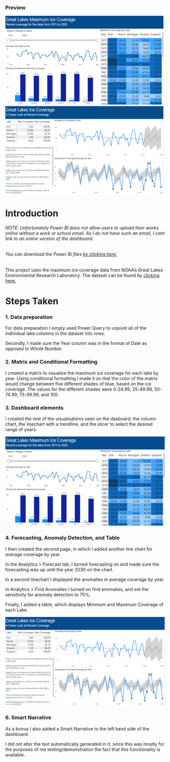 ### Preview
<p float="left">
  <img src="https://github.com/stlgithub/dataportfolio/blob/main/PowerBI/PowerBI_3/Project3.png" width="500" />
  <img src="https://github.com/stlgithub/dataportfolio/blob/main/PowerBI/PowerBI_3/Project3_2.png" width="500" /> 
</p>

# Introduction

###### <em>NOTE: Unfortunately Power BI does not allow users to upload their works online without a work or school email. As I do not have such an email, I cant link to an online version of the dashboard.
###### You can download the Power Bi files [by clicking here.](https://github.com/stlgithub/dataportfolio/blob/main/PowerBI/PowerBI_3/Project3.pbix)</em>

This project uses the maximum ice coverage data from NOAA’s Great Lakes Environmental Research Laboratory.
The dataset can be found by [clicking here.](https://data.world/dataveld/wow2021week07)


# Steps Taken

### 1. Data preparation

For data preparation I simply used Power Query to unpivot all of the individual lake columns in the dataset into rows.

Secondly, I made sure the Year column was in the format of Date as opposed to Whole Number.

### 2. Matrix and Conditional Formatting

I created a matrix to visualise the maximum ice coverage for each lake by year.
Using conditional formatting I made it so that the color of the matrix would change between five different shades of blue, based on the ice coverage. The values for the different shades were 0-24.99, 25-49.99, 50-74.99, 75-99.99, and 100.
                
### 3. Dashboard elements

I created the rest of the visualisations seen on the dasboard; the column chart, the linechart with a trendline, and the slicer to select the desired range of years.

![Completed image of the Conference Page](https://github.com/stlgithub/dataportfolio/blob/main/PowerBI/PowerBI_3/Project3.png)

### 4. Forecasting, Anomaly Detection, and Table

I then created the second page, in which I added another line chart for average coverage by year.

In the Analytics > Forecast tab, I turned forecasting on and made sure the forecasting was up until the year 2030 on the chart.

In a second linechart I displayed the anomalies in average coverage by year.

In Analytics > Find Anomalies I turned on find anomalies, and set the sensitivity for anomaly detection to 75%.

Finally, I added a table, which displays Minimum and Maximum Coverage of each Lake.

![Completed image of the Conference Page](https://github.com/stlgithub/dataportfolio/blob/main/PowerBI/PowerBI_3/Project3_2.png)

### 6. Smart Narrative

As a bonus I also added a Smart Narrative to the left hand side of the dashboard.

I did not alter the text automatically generated in it, since this was mostly for the purposes of me testing/demonstration the fact that this functionality is available.
